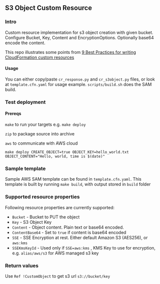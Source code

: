 ## S3 Object Custom Resource

### Intro

Custom resource implementation for s3 object creation with given bucket.
Configure Bucket, Key, Content and EncryptionOptions. Optionally base64 encode the content. 

This repo illustrates some points from 
[9 Best Practices for writing CloudFormation custom resources](https://toshke.medium.com/cloudformation-custom-resources-best-practices-97cb4e3dbed3)


#### Usage

You can either copy/paste `cr_response.py` and `cr_s3object.py` files, or look at `template.cfn.yaml` for usage example. `scripts/build.sh` does the 
SAM build. 

### Test deployment

#### Prereqs

`make` to run your targets e.g. `make deploy`

`zip` to package source into archive

`aws` to communicate with AWS cloud

```shell
make deploy CREATE_OBJECT=true OBJECT_KEY=hello_world.txt OBJECT_CONTENT="Hello, world, time is $(date)"
```

### Sample template

Sample AWS SAM template can be found in `template.cfn.yaml`. This template is built by running `make build`, with output stored in `build` folder 

### Supported resource properties

Following resource properties are currently supported:

- `Bucket` - Bucket to PUT the object
- `Key` - S3 Object Key
- `Content` - Object content. Plain text or base64 encoded.
- `ContentBase64` - Set to `true` if content is base64 encoded
- `SSE` - SSE Encryption at rest. Either default Amazon S3 (AES256), or `aws:kms`
- `SSEKmsKeyId` - Used only if `SSE=aws:kms` , KMS Key to use for encryption, e.g. `alias/aws/s3` for AWS managed s3 key

### Return values

Use `Ref !CustomObject` to get s3 url `s3://bucket/key` 

